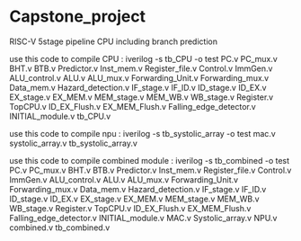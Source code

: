 # Capstone_project
RISC-V 5stage pipeline CPU including branch prediction

use this code to compile CPU : 
iverilog -s tb_CPU -o test PC.v PC_mux.v BHT.v BTB.v Predictor.v Inst_mem.v Register_file.v Control.v ImmGen.v ALU_control.v ALU.v ALU_mux.v Forwarding_Unit.v Forwarding_mux.v Data_mem.v Hazard_detection.v IF_stage.v IF_ID.v ID_stage.v ID_EX.v EX_stage.v EX_MEM.v MEM_stage.v MEM_WB.v WB_stage.v Register.v TopCPU.v ID_EX_Flush.v EX_MEM_Flush.v Falling_edge_detector.v INITIAL_module.v tb_CPU.v


use this code to compile npu :
iverilog -s tb_systolic_array -o test mac.v systolic_array.v tb_systolic_array.v

use this code to compile combined module :
iverilog -s tb_combined -o test PC.v PC_mux.v BHT.v BTB.v Predictor.v Inst_mem.v Register_file.v Control.v ImmGen.v ALU_control.v ALU.v ALU_mux.v Forwarding_Unit.v Forwarding_mux.v Data_mem.v Hazard_detection.v IF_stage.v IF_ID.v ID_stage.v ID_EX.v EX_stage.v EX_MEM.v MEM_stage.v MEM_WB.v WB_stage.v Register.v TopCPU.v ID_EX_Flush.v EX_MEM_Flush.v Falling_edge_detector.v INITIAL_module.v MAC.v Systolic_array.v NPU.v combined.v tb_combined.v
